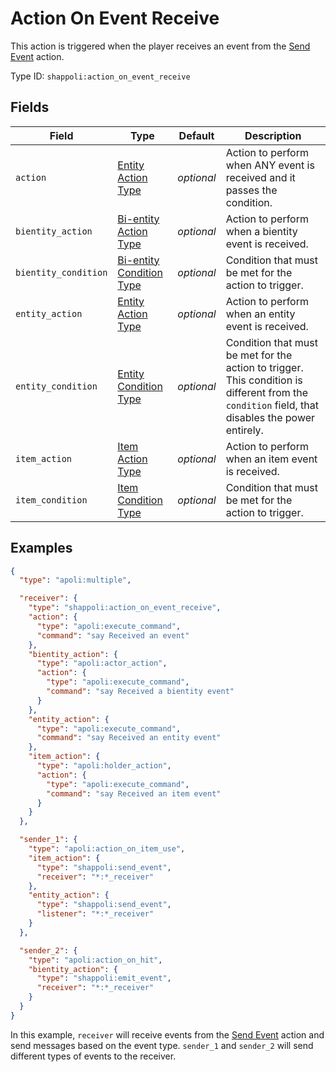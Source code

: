 # Action On Event Receive

This action is triggered when the player receives an event from the [Send Event](../action/meta/send_event.md) action.

Type ID: `shappoli:action_on_event_receive`

## Fields

Field | Type | Default | Description
------|------|---------|------------
`action` | [Entity Action Type](../action/entity.md) | *optional* | Action to perform when ANY event is received and it passes the condition.
`bientity_action` | [Bi-entity Action Type](../action/bientity.md) | *optional* | Action to perform when a bientity event is received.
`bientity_condition` | [Bi-entity Condition Type](../condition/bientity.md) | *optional* | Condition that must be met for the action to trigger.
`entity_action` | [Entity Action Type](../action/entity.md) | *optional* | Action to perform when an entity event is received.
`entity_condition` | [Entity Condition Type](../condition/entity.md) | *optional* | Condition that must be met for the action to trigger. This condition is different from the `condition` field, that disables the power entirely.
`item_action` | [Item Action Type](../action/item.md) | *optional* | Action to perform when an item event is received.
`item_condition` | [Item Condition Type](../condition/item.md) | *optional* | Condition that must be met for the action to trigger.

## Examples

```json
{
  "type": "apoli:multiple",

  "receiver": {
    "type": "shappoli:action_on_event_receive",
    "action": {
      "type": "apoli:execute_command",
      "command": "say Received an event"
    },
    "bientity_action": {
      "type": "apoli:actor_action",
      "action": {
        "type": "apoli:execute_command",
        "command": "say Received a bientity event"
      }
    },
    "entity_action": {
      "type": "apoli:execute_command",
      "command": "say Received an entity event"
    },
    "item_action": {
      "type": "apoli:holder_action",
      "action": {
        "type": "apoli:execute_command",
        "command": "say Received an item event"
      }
    }
  },

  "sender_1": {
    "type": "apoli:action_on_item_use",
    "item_action": {
      "type": "shappoli:send_event",
      "receiver": "*:*_receiver"
    },
    "entity_action": {
      "type": "shappoli:send_event",
      "listener": "*:*_receiver"
    }
  },

  "sender_2": {
    "type": "apoli:action_on_hit",
    "bientity_action": {
      "type": "shappoli:emit_event",
      "receiver": "*:*_receiver"
    }
  }
}
```

In this example, `receiver` will receive events from the [Send Event](../action/meta/send_event.md) action and send messages based on the event type.
`sender_1` and `sender_2` will send different types of events to the receiver.
